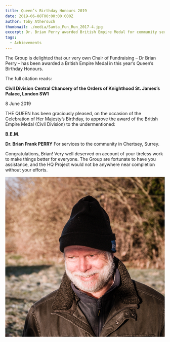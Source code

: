 ```yaml
---
title: Queen’s Birthday Honours 2019
date: 2019-06-08T00:00:00.000Z
author: Toby Athersuch
thumbnail: ./media/Santa_Fun_Run_2017-4.jpg
excerpt: Dr. Brian Perry awarded British Empire Medal for community service in Chertsey, Surrey. Congratulations on this well-deserved recognition!
tags:
  - Achievements
---
```


The Group is delighted that our very own Chair of Fundraising – Dr Brian Perry – has been awarded a British Empire Medal in this year’s Queen’s Birthday Honours.

The full citation reads:

**Civil Division**
**Central Chancery of the Orders of Knighthood**
**St. James’s Palace, London SW1**

8 June 2019

THE QUEEN has been graciously pleased, on the occasion of the Celebration of Her Majesty’s Birthday, to approve the award of the British Empire Medal (Civil Division) to the undermentioned:

**B.E.M.**

**Dr. Brian Frank PERRY**
For services to the community in Chertsey, Surrey.

Congratulations, Brian! Very well deserved on account of your tireless work to make things better for everyone. The Group are fortunate to have you assistance, and the HQ Project would not be anywhere near completion without your efforts.

![Dr. Brian Frank PERRY](./media/Santa_Fun_Run_2017-4.jpg)
